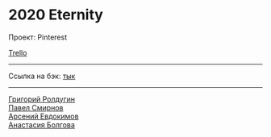 # 2020 Eternity

Проект: Pinterest

[Trello](https://trello.com/b/Z3Uu6dLl/eternity-тп-2-2020)

[]()

---

Ссылка на бэк: 
[тык](https://github.com/go-park-mail-ru/2020_2_Eternity/tree/master)

---
[Григорий Ролдугин](https://github.com/Grishameister) <br/>
[Павел Смирнов](https://github.com/paul-ss) <br/>
[Арсений Евдокимов](https://github.com/Arugaf) <br/>
[Анастасия Болгова](https://github.com/shysa)
